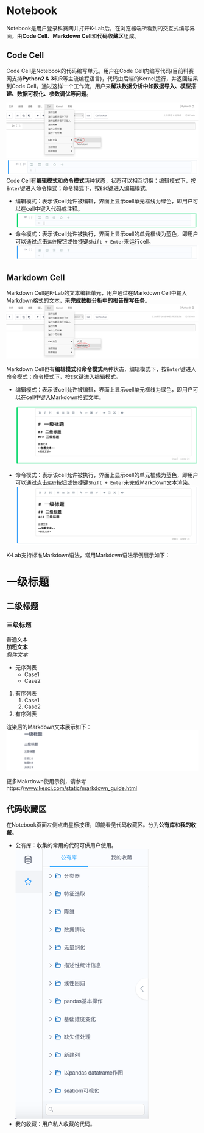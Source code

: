 # Notebook
Notebook是用户登录科赛网并打开K-Lab后，在浏览器端所看到的交互式编写界面，由**Code Cell**、**Markdown Cell**和**代码收藏区**组成。

## Code Cell
Code Cell是Notebook的代码编写单元。用户在Code Cell内编写代码(目前科赛网支持**Python2 & 3**和**R**等主流编程语言)，代码由后端的Kernel运行，并返回结果到Code Cell。通过这样一个工作流，用户来**解决数据分析中如数据导入、模型搭建、数据可视化、参数调优等问题**。    

![Code Cell](image/cell-code.jpg)
![image description](image/code-cell.png)
Code Cell有**编辑模式**和**命令模式**两种状态，状态可以相互切换：编辑模式下，按`Enter`键进入命令模式；命令模式下，按`ESC`键进入编辑模式。

* 编辑模式：表示该cell允许被编辑，界面上显示cell单元框线为绿色，即用户可以在cell中键入代码或注释。
 ![image description](image/code-cell-green.png)
* 命令模式：表示该cell允许被执行，界面上显示cell的单元框线为蓝色，即用户可以通过点击`运行`按钮或快捷键`Shift + Enter`来运行cell。
  ![image description](image/code-cell.png)




## Markdown Cell
Markdown Cell是K-Lab的文本编辑单元，用户通过在Markdown Cell中输入Markdown格式的文本，来**完成数据分析中的报告撰写任务**。
![image description](image/cell-markdown.jpg)

Markdown Cell也有**编辑模式**和**命令模式**两种状态，编辑模式下，按`Enter`键进入命令模式；命令模式下，按`ESC`键进入编辑模式。
* 编辑模式：表示该cell允许被编辑，界面上显示cell单元框线为绿色，即用户可以在cell中键入Markdown格式文本。

  ![image description](image/markdown-cell-green.png)
* 命令模式：表示该cell允许被执行，界面上显示cell的单元框线为蓝色，即用户可以通过点击`运行`按钮或快捷键`Shift + Enter`来完成Markdown文本渲染。
 ![image description](image/markdown-cell-blue.png)
 


K-Lab支持标准Markdown语法，常用Markdown语法示例展示如下：

# 一级标题
## 二级标题
### 三级标题

普通文本    
**加粗文本**    
*斜体文本*

* 无序列表
    * Case1
    * Case2

1. 有序列表
    1. Case1
    2. Case2
2. 有序列表



渲染后的Markdown文本展示如下：     
![image description](image/markdown-cell-run.png)
  
更多Makrdown使用示例，请参考https://www.kesci.com/static/markdown_guide.html

## 代码收藏区
在Notebook页面左侧点击星标按钮，即能看见代码收藏区。分为**公有库**和**我的收藏**。
* 公有库：收集的常用的代码可供用户使用。
  ![image description](image/code-storage.png)
* 我的收藏：用户私人收藏的代码。
